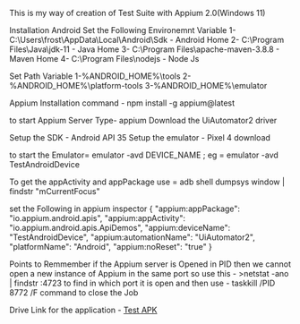 This is my way of creation of Test Suite with Appium 2.0(Windows 11)

Installation Android Set the Following Environemnt Variable 1- C:\Users\frost\AppData\Local\Android\Sdk - Android Home 2- C:\Program Files\Java\jdk-11 - Java Home 3- C:\Program Files\apache-maven-3.8.8 - Maven Home 4- C:\Program Files\nodejs - Node Js

Set Path Variable 1-%ANDROID_HOME%\tools 2-%ANDROID_HOME%\platform-tools 3-%ANDROID_HOME%\emulator

Appium Installation command - npm install -g appium@latest

to start Appium Server Type- appium Download the UiAutomator2 driver

Setup the SDK - Android API 35 Setup the emulator - Pixel 4 download

to start the Emulator= emulator -avd DEVICE_NAME ; eg = emulator -avd TestAndroidDevice

To get the appActivity and appPackage use = adb shell dumpsys window | findstr "mCurrentFocus"

set the Following in appium inspector { "appium:appPackage": "io.appium.android.apis", "appium:appActivity": "io.appium.android.apis.ApiDemos", "appium:deviceName": "TestAndroidDevice", "appium:automationName": "UiAutomator2", "platformName": "Android", "appium:noReset": "true" }

Points to Remmember if the Appium server is Opened in PID then we cannot open a new instance of Appium in the same port so use this - >netstat -ano | findstr :4723 to find in which port it is open and then use - taskkill /PID 8772 /F command to close the Job

Drive Link for the application - [Test APK](https://drive.google.com/file/d/1dASfa3NFOR4gHqKHM5A73eROWoFnG0lk/view?usp=drive_link)
